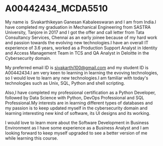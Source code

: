 # A00442434_MCDA5510

My name is  Sivakarthikeyan Ganesan Kabaleeswaran and I am from India.I have completed my graduation in Mechanical Engineering from SASTRA University, Tanjore in 2017 and I got the offer and call letter from Tata Consultancy Services, Chennai as an early joinee because of my hard work and passion towards the evolving new technologies.I have an overall IT experience of 3.6 years, worked as a Production Support Analyst in Identity and Access Management Team in TCS and QA Analyst in Deloitte in the Cybersecurity domain.

My preferred email ID is sivakarthi100@gmail.com and my student ID is A00442434.I am very keen to learning in learning the evoving technologies, so I would love to learn any new technologies.I am familiar with today's technologies such as Unix, SQL, Python and shell scripting.

Also,I have completed my professional certification as a Python Developer, followed by Data Science with Python, DevOps Professional and SQL Professional.My interests are in learning different types of databases and my passion is to keep updated myself in the cybersecurity domain and learning interesting new kind of software, its UI designs and its working.

I would love to learn more about the Software Development in Business Environment as I have some experience as a Business Analyst and I am looking forward to keep myself upgraded to see a better version of me while learning this course.

